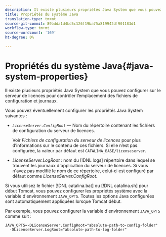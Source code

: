 ```yaml
---
description: Il existe plusieurs propriétés Java System que vous pouvez configurer sur le serveur de licences pour contrôler l’emplacement des fichiers de configuration et journaux.
title: Propriétés du système Java
translation-type: tm+mt
source-git-commit: 89bdda1d4bd5c126f19ba75a819942df901183d1
workflow-type: tm+mt
source-wordcount: '169'
ht-degree: 0%

---
```



# Propriétés du système Java{#java-system-properties}

Il existe plusieurs propriétés Java System que vous pouvez configurer sur le serveur de licences pour contrôler l’emplacement des fichiers de configuration et journaux.

Vous pouvez éventuellement configurer les propriétés Java System suivantes :

* *`LicenseServer.ConfigRoot`* — Nom du répertoire contenant les fichiers de configuration du serveur de licences.

   Voir *Fichiers de configuration du serveur de licences* pour plus d’informations sur le contenu de ces fichiers. Si elle n’est pas configurée, la valeur par défaut est `CATALINA_BASE/licenseserver`.

* *LicenseServer.LogRoot*  : nom du  [!DNL logs] répertoire dans lequel se trouvent les journaux d&#39;application du serveur de licences. Si vous n&#39;avez pas modifié le nom de ce répertoire, celui-ci est configuré par défaut comme *LicenseServer.ConfigRoot*.

Si vous utilisez le fichier [!DNL catalina.bat] ou [!DNL catalina.sh] pour début Tomcat, vous pouvez configurer les propriétés système avec la variable d&#39;environnement `JAVA_OPTS`. Toutes les options Java configurées sont automatiquement appliquées lorsque Tomcat début.

Par exemple, vous pouvez configurer la variable d&#39;environnement `JAVA_OPTS` comme suit :

```
JAVA_OPTS=-DLicenseServer.ConfigRoot="absolute-path-to-config-folder" 
  -DLicenseServer.LogRoot="absolute-path-to-log-folder"
```


